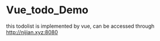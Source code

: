 # Vue_todo_Demo

this todolist is implemented by vue, can be accessed through http://nijian.xyz:8080
